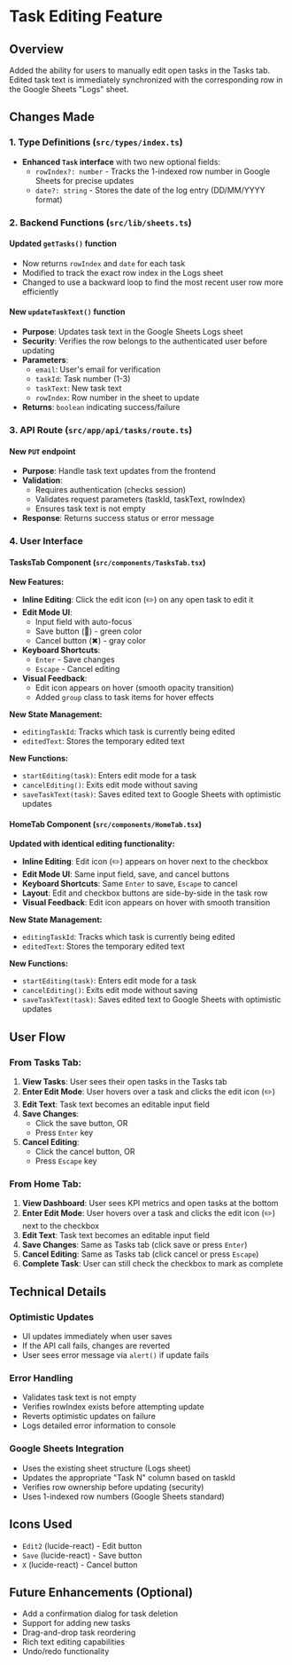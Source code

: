 # Task Editing Feature

## Overview
Added the ability for users to manually edit open tasks in the Tasks tab. Edited task text is immediately synchronized with the corresponding row in the Google Sheets "Logs" sheet.

## Changes Made

### 1. Type Definitions (`src/types/index.ts`)
- **Enhanced `Task` interface** with two new optional fields:
  - `rowIndex?: number` - Tracks the 1-indexed row number in Google Sheets for precise updates
  - `date?: string` - Stores the date of the log entry (DD/MM/YYYY format)

### 2. Backend Functions (`src/lib/sheets.ts`)

#### Updated `getTasks()` function
- Now returns `rowIndex` and `date` for each task
- Modified to track the exact row index in the Logs sheet
- Changed to use a backward loop to find the most recent user row more efficiently

#### New `updateTaskText()` function
- **Purpose**: Updates task text in the Google Sheets Logs sheet
- **Security**: Verifies the row belongs to the authenticated user before updating
- **Parameters**:
  - `email`: User's email for verification
  - `taskId`: Task number (1-3)
  - `taskText`: New task text
  - `rowIndex`: Row number in the sheet to update
- **Returns**: `boolean` indicating success/failure

### 3. API Route (`src/app/api/tasks/route.ts`)

#### New `PUT` endpoint
- **Purpose**: Handle task text updates from the frontend
- **Validation**:
  - Requires authentication (checks session)
  - Validates request parameters (taskId, taskText, rowIndex)
  - Ensures task text is not empty
- **Response**: Returns success status or error message

### 4. User Interface

#### TasksTab Component (`src/components/TasksTab.tsx`)

**New Features:**
- **Inline Editing**: Click the edit icon (✏️) on any open task to edit it
- **Edit Mode UI**:
  - Input field with auto-focus
  - Save button (💾) - green color
  - Cancel button (✖) - gray color
- **Keyboard Shortcuts**:
  - `Enter` - Save changes
  - `Escape` - Cancel editing
- **Visual Feedback**:
  - Edit icon appears on hover (smooth opacity transition)
  - Added `group` class to task items for hover effects

**New State Management:**
- `editingTaskId`: Tracks which task is currently being edited
- `editedText`: Stores the temporary edited text

**New Functions:**
- `startEditing(task)`: Enters edit mode for a task
- `cancelEditing()`: Exits edit mode without saving
- `saveTaskText(task)`: Saves edited text to Google Sheets with optimistic updates

#### HomeTab Component (`src/components/HomeTab.tsx`)

**Updated with identical editing functionality:**
- **Inline Editing**: Edit icon (✏️) appears on hover next to the checkbox
- **Edit Mode UI**: Same input field, save, and cancel buttons
- **Keyboard Shortcuts**: Same `Enter` to save, `Escape` to cancel
- **Layout**: Edit and checkbox buttons are side-by-side in the task row
- **Visual Feedback**: Edit icon appears on hover with smooth transition

**New State Management:**
- `editingTaskId`: Tracks which task is currently being edited
- `editedText`: Stores the temporary edited text

**New Functions:**
- `startEditing(task)`: Enters edit mode for a task
- `cancelEditing()`: Exits edit mode without saving
- `saveTaskText(task)`: Saves edited text to Google Sheets with optimistic updates

## User Flow

### From Tasks Tab:
1. **View Tasks**: User sees their open tasks in the Tasks tab
2. **Enter Edit Mode**: User hovers over a task and clicks the edit icon (✏️)
3. **Edit Text**: Task text becomes an editable input field
4. **Save Changes**:
   - Click the save button, OR
   - Press `Enter` key
5. **Cancel Editing**:
   - Click the cancel button, OR
   - Press `Escape` key

### From Home Tab:
1. **View Dashboard**: User sees KPI metrics and open tasks at the bottom
2. **Enter Edit Mode**: User hovers over a task and clicks the edit icon (✏️) next to the checkbox
3. **Edit Text**: Task text becomes an editable input field
4. **Save Changes**: Same as Tasks tab (click save or press `Enter`)
5. **Cancel Editing**: Same as Tasks tab (click cancel or press `Escape`)
6. **Complete Task**: User can still check the checkbox to mark as complete

## Technical Details

### Optimistic Updates
- UI updates immediately when user saves
- If the API call fails, changes are reverted
- User sees error message via `alert()` if update fails

### Error Handling
- Validates task text is not empty
- Verifies rowIndex exists before attempting update
- Reverts optimistic updates on failure
- Logs detailed error information to console

### Google Sheets Integration
- Uses the existing sheet structure (Logs sheet)
- Updates the appropriate "Task N" column based on taskId
- Verifies row ownership before updating (security)
- Uses 1-indexed row numbers (Google Sheets standard)

## Icons Used
- `Edit2` (lucide-react) - Edit button
- `Save` (lucide-react) - Save button
- `X` (lucide-react) - Cancel button

## Future Enhancements (Optional)
- Add a confirmation dialog for task deletion
- Support for adding new tasks
- Drag-and-drop task reordering
- Rich text editing capabilities
- Undo/redo functionality
